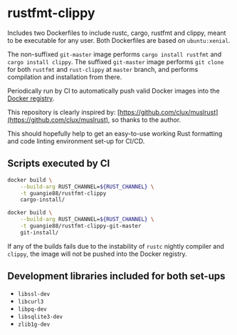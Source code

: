 # rustfmt-clippy

Includes two Dockerfiles to include rustc, cargo, rustfmt and clippy, meant to
be executable for any user. Both Dockerfiles are based on `ubuntu:xenial`.

The non-suffixed `git-master` image performs `cargo install rustfmt` and
`cargo install clippy`. The suffixed `git-master` image performs `git clone` for
both `rustfmt` and `rust-clippy` at `master` branch, and performs compilation
and installation from there.

Periodically run by CI to automatically push valid Docker images into the
[Docker registry](https://hub.docker.com/r/guangie88/rustfmt-clippy).

This repository is clearly inspired by:
[https://github.com/clux/muslrust](https://github.com/clux/muslrust), so thanks
to the author.

This should hopefully help to get an easy-to-use working Rust formatting and
code linting environment set-up for CI/CD.

## Scripts executed by CI

```bash
docker build \
    --build-arg RUST_CHANNEL=${RUST_CHANNEL} \
    -t guangie88/rustfmt-clippy
    cargo-install/
```

```bash
docker build \
    --build-arg RUST_CHANNEL=${RUST_CHANNEL} \
    -t guangie88/rustfmt-clippy-git-master
    git-install/
```

If any of the builds fails due to the instability of `rustc` nightly compiler
and `clippy`, the image will not be pushed into the Docker registry.

## Development libraries included for both set-ups

* `libssl-dev`
* `libcurl3`
* `libpq-dev`
* `libsqlite3-dev`
* `zlib1g-dev`
